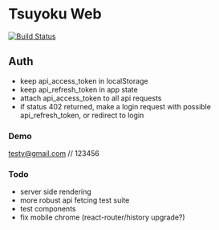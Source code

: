 # Tsuyoku Web #
[![Build Status](https://travis-ci.org/jrogozen/tsuyoku-web.svg?branch=master)](https://travis-ci.org/jrogozen/tsuyoku-web)

## Auth ##
- keep api_access_token in localStorage
- keep api_refresh_token in app state
- attach api_access_token to all api requests
- if status 402 returned, make a login request with possible api_refresh_token, or redirect to login

### Demo ###
testy@gmail.com // 123456

### Todo ###
- server side rendering
- more robust api fetcing test suite
- test components
- fix mobile chrome (react-router/history upgrade?)
